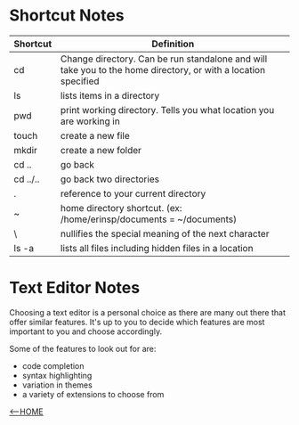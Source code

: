 # Shortcut Notes

Shortcut | Definition
-------- | ----------
cd | Change directory. Can be run standalone and will take you to the home directory, or with a location specified
ls | lists items in a directory
pwd | print working directory. Tells you what location you are working in
touch | create a new file
mkdir | create a new folder
cd .. | go back
cd ../.. | go back two directories
. | reference to your current directory
~ | home directory shortcut. (ex: /home/erinsp/documents = ~/documents)
\ | nullifies the special meaning of the next character
ls -a | lists all files including hidden files in a location

# Text Editor Notes
Choosing a text editor is a personal choice as there are many out there that offer similar features. It's up to you to decide which features are most important to you and choose accordingly. 

Some of the features to look out for are:
- code completion
- syntax highlighting
- variation in themes
- a variety of extensions to choose from

[<--HOME](https://erinsp.github.io/reading-notes/)
